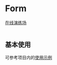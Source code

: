 # Form

<a href="/vue3-antdv-admin-docs/playground/" target="_blank">在线演练场</a> <br><br>

## 基本使用

可参考项目内的[使用示例](https://github.com/buqiyuan/vue3-antdv-admin/tree/main/src/views/demos/form)
